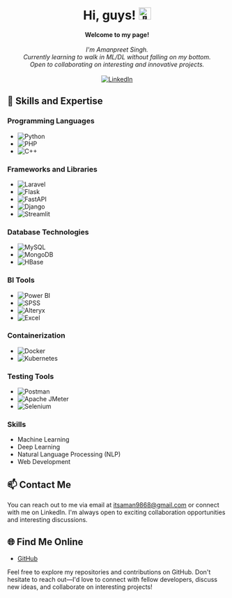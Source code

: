 
<h1 align="center">Hi, guys! <img src="https://github.com/wervlad/wervlad/assets/24524555/766d336d-b87d-44ba-807c-c51de2bc6b4d" width="28px" alt="👋"></h1>
<p align="center">
    <b>Welcome to my page!</b><br><br>
    <i>
        I'm Amanpreet Singh.<br>
        Currently learning to walk in ML/DL without falling on my bottom.<br>
        Open to collaborating on interesting and innovative projects.<br>
    </i><br>
    <a href="https://www.linkedin.com/in/amanpreet-singh-116817140">
        <img src="https://img.shields.io/badge/LinkedIn-blue?style=flat-square&logo=linkedin" alt="LinkedIn">
    </a>

## 🚀 Skills and Expertise


### Programming Languages
- ![Python](https://img.shields.io/badge/-Python-%233776AB?logo=python&logoColor=white&style=flat-square)
- ![PHP](https://img.shields.io/badge/-PHP-%23777BB4?logo=php&logoColor=white&style=flat-square)
- ![C++](https://img.shields.io/badge/-C++-%2300599C?logo=c%2B%2B&logoColor=white&style=flat-square)

### Frameworks and Libraries
- ![Laravel](https://img.shields.io/badge/-Laravel-%23FF2D20?logo=laravel&logoColor=white&style=flat-square)
- ![Flask](https://img.shields.io/badge/-Flask-%23000?logo=flask&logoColor=white&style=flat-square)
- ![FastAPI](https://img.shields.io/badge/-FastAPI-%2300C14A?logo=fastapi&logoColor=white&style=flat-square)
- ![Django](https://img.shields.io/badge/-Django-%23092E20?logo=django&logoColor=white&style=flat-square)
- ![Streamlit](https://img.shields.io/badge/-Streamlit-%23FF4B4B?logo=streamlit&logoColor=white&style=flat-square)

### Database Technologies
- ![MySQL](https://img.shields.io/badge/-MySQL-%234479A1?logo=mysql&logoColor=white&style=flat-square)
- ![MongoDB](https://img.shields.io/badge/-MongoDB-%2347A248?logo=mongodb&logoColor=white&style=flat-square)
- ![HBase](https://img.shields.io/badge/-HBase-%23E6522C?logo=apache%20hbase&logoColor=white&style=flat-square)

### BI Tools
- ![Power BI](https://img.shields.io/badge/-Power%20BI-%23F2C811?logo=power%20bi&logoColor=white&style=flat-square)
- ![SPSS](https://img.shields.io/badge/-SPSS-%23336699?logo=ibm&logoColor=white&style=flat-square)
- ![Alteryx](https://img.shields.io/badge/-Alteryx-%236667B8?logo=alteryx&logoColor=white&style=flat-square)
- ![Excel](https://img.shields.io/badge/-Excel-%23217346?logo=microsoft%20excel&logoColor=white&style=flat-square)

### Containerization
- ![Docker](https://img.shields.io/badge/-Docker-%232496ED?logo=docker&logoColor=white&style=flat-square)
- ![Kubernetes](https://img.shields.io/badge/-Kubernetes-%23326CE5?logo=kubernetes&logoColor=white&style=flat-square)

### Testing Tools
- ![Postman](https://img.shields.io/badge/-Postman-%23FF6C37?logo=postman&logoColor=white&style=flat-square)
- ![Apache JMeter](https://img.shields.io/badge/-Apache%20JMeter-%23000000?logo=apache%20jmeter&logoColor=white&style=flat-square)
- ![Selenium](https://img.shields.io/badge/-Selenium-%2343B02A?logo=selenium&logoColor=white&style=flat-square)

### Skills
- Machine Learning
- Deep Learning
- Natural Language Processing (NLP)
- Web Development


## 📫 Contact Me

You can reach out to me via email at itsaman9868@gmail.com or connect with me on LinkedIn. I'm always open to exciting collaboration opportunities and interesting discussions.

## 🌐 Find Me Online

- [GitHub](https://github.com/Aman9868)

Feel free to explore my repositories and contributions on GitHub. Don't hesitate to reach out—I'd love to connect with fellow developers, discuss new ideas, and collaborate on interesting projects!
